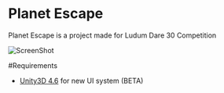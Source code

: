 Planet Escape
=============

Planet Escape is a project made for Ludum Dare 30 Competition

![ScreenShot](http://i.cubeupload.com/rhxh9C.png)


#Requirements
* [Unity3D 4.6](http://unity3d.com/unity/beta/4.6) for new UI system (BETA)
